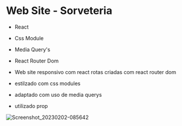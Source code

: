 # Web Site - Sorveteria

- React
- Css Module
- Media Query's
- React Router Dom

- Web site responsivo com react
 rotas criadas com react router dom
- estilzado com css modules
- adaptado com uso de media querys
- utilizado prop


![Screenshot_20230202-085642](https://user-images.githubusercontent.com/118133517/216366844-80eafc9b-f060-44be-a334-9899554b9f6f.png)
